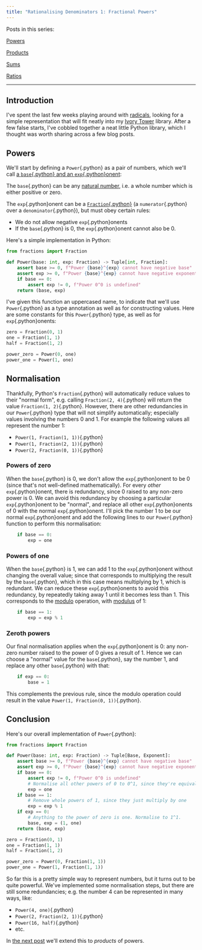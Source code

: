 ```yaml
---
title: "Rationalising Denominators 1: Fractional Powers"
---
```


Posts in this series:

[Powers](/blog/2024-11-03-rationalising_denominators_1_powers.html)

[Products](/blog/2024-11-05-rationalising_denominators_2_products.html)

[Sums](/blog/2024-11-08-rationalising_denominators_3_sums.html)

[Ratios](/blog/2024-11-13-rationalising_denominators_4_ratios.html)

---

## Introduction ##

I've spent the last few weeks playing around with
[radicals](https://en.wikipedia.org/wiki/Solution_in_radicals), looking for a
simple representation that will fit neatly into my
[Ivory Tower](/projects/ivory) library. After a few false starts,
I've cobbled together a neat little Python library, which I thought was worth
sharing across a few blog posts.

## Powers ##

We'll start by defining a `Power`{.python} as a pair of numbers, which we'll
call [a `base`{.python} and an
`exp`{.python}onent](https://en.wikipedia.org/wiki/Exponentiation):

The `base`{.python} can be any
[natural number](https://en.wikipedia.org/wiki/Natural_number), i.e. a whole
number which is either positive or zero.

The `exp`{.python}onent can be a
[`Fraction`{.python}](https://en.wikipedia.org/wiki/Fraction) (a
`numerator`{.python} over a `denominator`{.python}), but must obey certain
rules:

 - We do not allow negative `exp`{.python}onents
 - If the `base`{.python} is 0, the `exp`{.python}onent cannot also be 0.

Here's a simple implementation in Python:

```python
from fractions import Fraction

def Power(base: int, exp: Fraction) -> Tuple[int, Fraction]:
    assert base >= 0, f"Power {base}^{exp} cannot have negative base"
    assert exp >= 0, f"Power {base}^{exp} cannot have negative exponent"
    if base == 0:
        assert exp != 0, f"Power 0^0 is undefined"
    return (base, exp)
```

I've given this function an uppercased name, to indicate that we'll use
`Power`{.python} as a type annotation as well as for constructing values. Here
are some constants for this `Power`{.python} type, as well as for
`exp`{.python}onents:

```python
zero = Fraction(0, 1)
one = Fraction(1, 1)
half = Fraction(1, 2)

power_zero = Power(0, one)
power_one = Power(1, one)
```

## Normalisation ##

Thankfully, Python's `Fraction`{.python} will automatically reduce values to
their "normal form", e.g. calling `Fraction(2, 4)`{.python} will return the
value `Fraction(1, 2)`{.python}. However, there are other redundancies in our
`Power`{.python} type that will not simplify automatically; especially values
involving the numbers 0 and 1. For example the following values all represent
the number 1:

 - `Power(1, Fraction(1, 1))`{.python}
 - `Power(1, Fraction(2, 1))`{.python}
 - `Power(2, Fraction(0, 1))`{.python}

### Powers of zero ###

When the `base`{.python} is 0, we don't allow the `exp`{.python}onent to be 0
(since that's not well-defined mathematically). For every *other*
`exp`{.python}onent, there is redundancy, since 0 raised to any non-zero power
is 0. We can avoid this redundancy by choosing a particular `exp`{.python}onent
to be "normal", and replace all other `exp`{.python}onents of 0 with the normal
`exp`{.python}onent. I'll pick the number 1 to be our normal `exp`{.python}onent
and add the following lines to our `Power`{.python} function to perform this
normalisation:

```python
    if base == 0:
        exp = one
```

### Powers of one ###

When the `base`{.python} is 1, we can add 1 to the `exp`{.python}onent without
changing the overall value; since that corresponds to multiplying the result by
the `base`{.python}, which in this case means multiplying by 1, which is
redundant. We can reduce these `exp`{.python}onents to avoid this redundancy, by
repeatedly taking away 1 until it becomes less than 1. This corresponds to the
[modulo](https://en.wikipedia.org/wiki/Modulo) operation, with
[modulus](https://en.wikipedia.org/wiki/Modular_arithmetic#Congruence) of 1:

```python
    if base == 1:
        exp = exp % 1
```

### Zeroth powers ###

Our final normalisation applies when the `exp`{.python}onent is 0: any non-zero
number raised to the power of 0 gives a result of 1. Hence we can choose a
"normal" value for the `base`{.python}, say the number 1, and replace any other
`base`{.python} with that:

```python
    if exp == 0:
        base = 1
```

This complements the previous rule, since the modulo operation could result in
the value `Power(1, Fraction(0, 1))`{.python}.

## Conclusion ##

Here's our overall implementation of `Power`{.python}:

```python
from fractions import Fraction

def Power(base: int, exp: Fraction) -> Tuple[Base, Exponent]:
    assert base >= 0, f"Power {base}^{exp} cannot have negative base"
    assert exp >= 0, f"Power {base}^{exp} cannot have negative exponent"
    if base == 0:
        assert exp != 0, f"Power 0^0 is undefined"
        # Normalise all other powers of 0 to 0^1, since they're equivalent
        exp = one
    if base == 1:
        # Remove whole powers of 1, since they just multiply by one
        exp = exp % 1
    if exp == 0:
        # Anything to the power of zero is one. Normalise to 1^1.
        base, exp = (1, one)
    return (base, exp)

zero = Fraction(0, 1)
one = Fraction(1, 1)
half = Fraction(1, 2)

power_zero = Power(0, Fraction(1, 1))
power_one = Power(1, Fraction(1, 1))
```

So far this is a pretty simple way to represent numbers, but it turns out to be
quite powerful. We've implemented some normalisation steps, but there are still
some redundancies; e.g. the number 4 can be represented in many ways, like:

 - `Power(4, one)`{.python}
 - `Power(2, Fraction(2, 1))`{.python}
 - `Power(16, half)`{.python}
 - etc.

In [the next post](/blog/2024-11-05-rationalising_denominators_2_products.html)
we'll extend this to *products* of powers.
